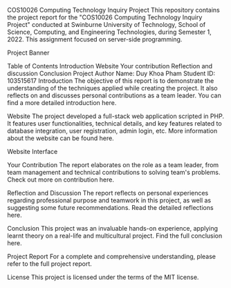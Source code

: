 COS10026 Computing Technology Inquiry Project
This repository contains the project report for the "COS10026 Computing Technology Inquiry Project" conducted at Swinburne University of Technology, School of Science, Computing, and Engineering Technologies, during Semester 1, 2022. This assignment focused on server-side programming.

Project Banner

Table of Contents
Introduction
Website
Your contribution
Reflection and discussion
Conclusion
Project Author
Name: Duy Khoa Pham
Student ID: 103515617
Introduction
The objective of this report is to demonstrate the understanding of the techniques applied while creating the project. It also reflects on and discusses personal contributions as a team leader. You can find a more detailed introduction here.

Website
The project developed a full-stack web application scripted in PHP. It features user functionalities, technical details, and key features related to database integration, user registration, admin login, etc. More information about the website can be found here.

Website Interface

Your Contribution
The report elaborates on the role as a team leader, from team management and technical contributions to solving team's problems. Check out more on contribution here.

Reflection and Discussion
The report reflects on personal experiences regarding professional purpose and teamwork in this project, as well as suggesting some future recommendations. Read the detailed reflections here.

Conclusion
This project was an invaluable hands-on experience, applying learnt theory on a real-life and multicultural project. Find the full conclusion here.

Project Report
For a complete and comprehensive understanding, please refer to the full project report.

License
This project is licensed under the terms of the MIT license.
